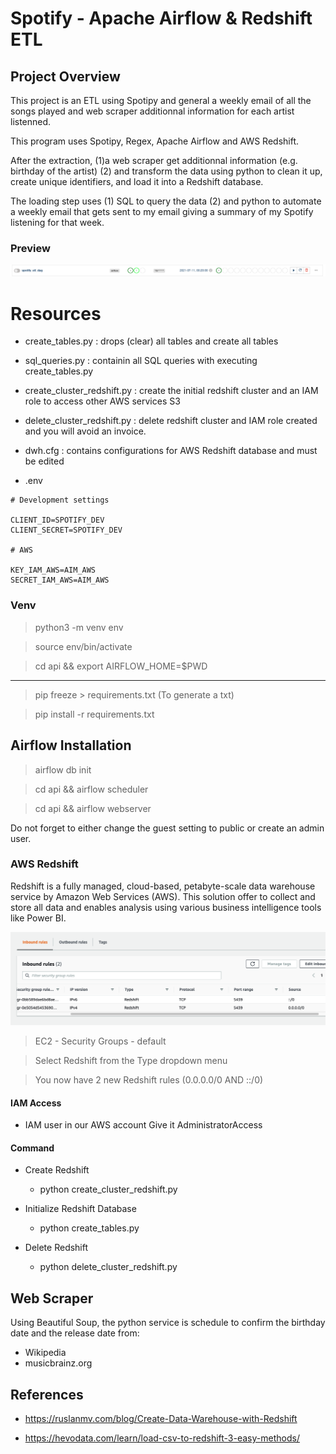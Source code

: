 # Spotify - Apache Airflow & Redshift ETL

## Project Overview

This project is an ETL using Spotipy and general a weekly email of all the songs played and web scraper additionnal information for each artist listenned.

This program uses Spotipy, Regex, Apache Airflow and AWS Redshift.

After the extraction, (1)a web scraper get additionnal information (e.g. birthday of the artist) (2) and transform the data using python to clean it up, create unique identifiers, and load it into a Redshift database.

The loading step uses (1) SQL to query the data (2) and python to automate a weekly email that gets sent to my email giving a summary of my Spotify listening for that week.

### Preview

![preview](airflow_init.png)

# Resources

- create_tables.py : drops (clear) all tables and create all tables

- sql_queries.py : containin all SQL queries with executing create_tables.py

- create_cluster_redshift.py : create the initial redshift cluster and an IAM role to access other AWS services S3

- delete_cluster_redshift.py : delete redshift cluster and IAM role created and you will avoid an invoice.

- dwh.cfg : contains configurations for AWS Redshift database and must be edited

- .env

```
# Development settings

CLIENT_ID=SPOTIFY_DEV
CLIENT_SECRET=SPOTIFY_DEV

# AWS

KEY_IAM_AWS=AIM_AWS
SECRET_IAM_AWS=AIM_AWS
```

### Venv

> python3 -m venv env

> source env/bin/activate

> cd api && export AIRFLOW_HOME=$PWD

---

> pip freeze > requirements.txt (To generate a txt)

> pip install -r requirements.txt

## Airflow Installation

> airflow db init

> cd api && airflow scheduler

> cd api && airflow webserver

Do not forget to either change the guest setting to public or create an admin user.

### AWS Redshift

Redshift is a fully managed, cloud-based, petabyte-scale data warehouse service by Amazon Web Services (AWS). This solution offer to collect and store all data and enables analysis using various business intelligence tools like Power BI.

![preview](redshift_port.png)

> EC2 - Security Groups - default

> Select Redshift from the Type dropdown menu

> You now have 2 new Redshift rules (0.0.0.0/0 AND ::/0)

#### IAM Access

- IAM user in our AWS account Give it AdministratorAccess

#### Command

- Create Redshift

  - python create_cluster_redshift.py

- Initialize Redshift Database

  - python create_tables.py

- Delete Redshift

  - python delete_cluster_redshift.py

## Web Scraper

Using Beautiful Soup, the python service is schedule to confirm the birthday date and the release date from:

- Wikipedia
- musicbrainz.org

## References

- https://ruslanmv.com/blog/Create-Data-Warehouse-with-Redshift

- https://hevodata.com/learn/load-csv-to-redshift-3-easy-methods/
